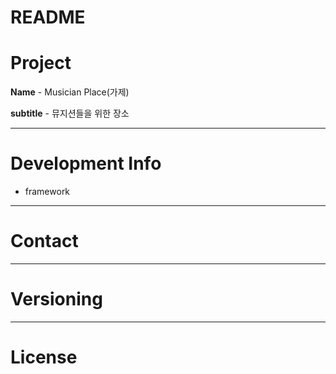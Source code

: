 # README

# Project

**Name** - Musician Place(가제)

**subtitle** - 뮤지션들을 위한 장소

---

# Development **Info**

- framework

---

# **Contact**

---

# Versioning

---

# **License**
